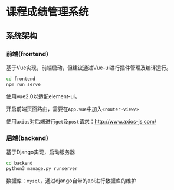 # 课程成绩管理系统

## 系统架构

### 前端(frontend)

基于Vue实现，前端启动，但建议通过Vue-ui进行插件管理及编译运行。

```bash
cd frontend
npm run serve
```

使用vue2.0以适配element-ui。

开启前端页面路由，需要在`App.vue`中加入`<router-view/>`

使用`axios`对后端进行`get`及`post`请求：http://www.axios-js.com/

### 后端(backend)

基于Django实现，启动服务器

```bash
cd backend
python3 manage.py runserver
```

数据库：`mysql`，通过django自带的api进行数据库的维护

